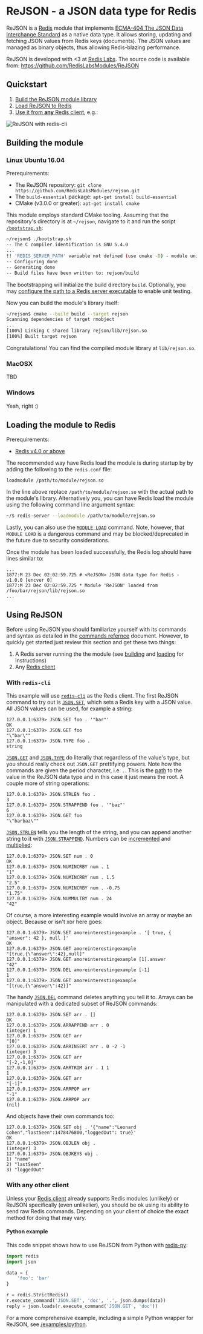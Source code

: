 # ReJSON - a JSON data type for Redis

ReJSON is a [Redis](1) module that implements
[ECMA-404 The JSON Data Interchange Standard](2) as a native data type. It allows storing, updating
and fetching JSON values from Redis keys (documents). The JSON values are managed as binary objects,
thus allowing Redis-blazing performance. 

ReJSON is developed with <3 at [Redis Labs](https://redislabs.com). The source code is available
from: https://github.com/RedisLabsModules/ReJSON

## Quickstart

1.  [Build the ReJSON module library](#building-the-module-library)
1.  [Load ReJSON to Redis](#loading-the-module-to-redis)
1.  [Use it from **any** Redis client](#using-rejson), e.g.:

![ReJSON with `redis-cli`](images/demo.gif)

## Building the module

### Linux Ubuntu 16.04

Prerequirements:

* The ReJSON repository: `git clone https://github.com/RedisLabsModules/rejson.git`
* The `build-essential` package: `apt-get install build-essential`
* CMake (v3.0.0 or greater): `apt-get install cmake`

This module employs standard CMake tooling. Assuming that the repository's directory is at
`~/rejson`, navigate to it and run the script [`/bootstrap.sh`](/bootstrap.sh):

```bash
~/rejson$ ./bootstrap.sh
-- The C compiler identification is GNU 5.4.0
...
!! 'REDIS_SERVER_PATH' variable not defined (use cmake -D) - module unit test will not be run
-- Configuring done
-- Generating done
-- Build files have been written to: rejson/build
```

The bootstrapping will initialize the build directory `build`. Optionally, you may [configure the
path to a Redis server executable](developer.md#testing) to enable unit testing.

Now you can build the module's library itself:

```bash
~/rejson$ cmake --build build --target rejson
Scanning dependencies of target rmobject
...
[100%] Linking C shared library rejson/lib/rejson.so
[100%] Built target rejson
```

Congratulations! You can find the compiled module library at `lib/rejson.so`.

### MacOSX

TBD

### Windows

Yeah, right :)

## Loading the module to Redis

Prerequirements:

* [Redis v4.0 or above](3)

The recommended way have Redis load the module is during startup by by adding the following to the
`redis.conf` file:

```
loadmodule /path/to/module/rejson.so
```

In the line above replace `/path/to/module/rejson.so` with the actual path to the module's library.
Alternatively you, you can have Redis load the module using the following command line argument
syntax:

```bash
~/$ redis-server --loadmodule /path/to/module/rejson.so
```

Lastly, you can also use the [`MODULE LOAD`](4) command. Note, however, that `MODULE LOAD` is a
dangerous command and may be blocked/deprecated in the future due to security considerations.

Once the module has been loaded successfully, the Redis log should have lines similar to:

```
...
1877:M 23 Dec 02:02:59.725 # <ReJSON> JSON data type for Redis - v1.0.0 [encver 0]
1877:M 23 Dec 02:02:59.725 * Module 'ReJSON' loaded from /foo/bar/rejson/lib/rejson.so
...
```

## Using ReJSON

Before using ReJSON you should familiarize yourself with its commands and syntax as detailed in the
[commands refernce](commands.md) document. However, to quickly get started just review this
section and get these two things:

1.  A Redis server running the the module (see [building](#building-the-module-library) and
    [loading](#loading-the-module-to-Redis) for instructions)
1.  Any [Redis client](5)

### With `redis-cli`

This example will use [`redis-cli`](6) as the Redis client. The first ReJSON command to try out is
[`JSON.SET`](commands.md#jsonset), which sets a Redis key with a JSON value. All JSON values can be
used, for example a string:

```
127.0.0.1:6379> JSON.SET foo . '"bar"'
OK
127.0.0.1:6379> JSON.GET foo
"\"bar\""
127.0.0.1:6379> JSON.TYPE foo .
string
```

[`JSON.GET`](commands.md#jsonget) and [`JSON.TYPE`](commands.md#jsontype) do literally that
regardless of the value's type, but you should really check out `JSON.GET` prettifying powers. Note
how the commands are given the period character, i.e. `.`. This is the
[path](path.md) to the value in the ReJSON data type and in this case it just means
the root. A couple more of string operations:

```
127.0.0.1:6379> JSON.STRLEN foo .
3
127.0.0.1:6379> JSON.STRAPPEND foo . '"baz"'
6
127.0.0.1:6379> JSON.GET foo
"\"barbaz\""

``` 

[`JSON.STRLEN`](commands.md#jsonstrlen) tells you the length of the string, and you can append
another string to it with [`JSON.STRAPPEND`](commands.md#jsonstrappend). Numbers can be
[incremented](commands.md#jsonnumincrby) and [multiplied](commands.md#jsonnummultby):

```
127.0.0.1:6379> JSON.SET num . 0
OK
127.0.0.1:6379> JSON.NUMINCRBY num . 1
"1"
127.0.0.1:6379> JSON.NUMINCRBY num . 1.5
"2.5"
127.0.0.1:6379> JSON.NUMINCRBY num . -0.75
"1.75"
127.0.0.1:6379> JSON.NUMMULTBY num . 24
"42"
```

Of course, a more interesting example would involve an array or maybe an object. Because or isn't
xor here goes:

```
127.0.0.1:6379> JSON.SET amoreinterestingexample . '[ true, { "answer": 42 }, null ]'
OK
127.0.0.1:6379> JSON.GET amoreinterestingexample
"[true,{\"answer\":42},null]"
127.0.0.1:6379> JSON.GET amoreinterestingexample [1].answer
"42"
127.0.0.1:6379> JSON.DEL amoreinterestingexample [-1]
1
127.0.0.1:6379> JSON.GET amoreinterestingexample
"[true,{\"answer\":42}]"
```

The handy [`JSON.DEL`](commands.md#jsondel) command deletes anything you tell it to. Arrays can be
manipulated with a dedicated subset of ReJSON commands:

```
127.0.0.1:6379> JSON.SET arr . []
OK
127.0.0.1:6379> JSON.ARRAPPEND arr . 0
(integer) 1
127.0.0.1:6379> JSON.GET arr
"[0]"
127.0.0.1:6379> JSON.ARRINSERT arr . 0 -2 -1
(integer) 3
127.0.0.1:6379> JSON.GET arr
"[-2,-1,0]"
127.0.0.1:6379> JSON.ARRTRIM arr . 1 1
1
127.0.0.1:6379> JSON.GET arr
"[-1]"
127.0.0.1:6379> JSON.ARRPOP arr
"-1"
127.0.0.1:6379> JSON.ARRPOP arr
(nil)
```

And objects have their own commands too:

```
127.0.0.1:6379> JSON.SET obj . '{"name":"Leonard Cohen","lastSeen":1478476800,"loggedOut": true}'
OK
127.0.0.1:6379> JSON.OBJLEN obj .
(integer) 3
127.0.0.1:6379> JSON.OBJKEYS obj .
1) "name"
2) "lastSeen"
3) "loggedOut"
```

### With any other client

Unless your [Redis client](5) already supports Redis modules (unlikely) or ReJSON specifically (even
unlikelier), you should be ok using its ability to send raw Redis commands. Depending on your client
of choice the exact method for doing that may vary.

#### Python example

This code snippet shows how to use ReJSON from Python with
[redis-py](https://github.com/andymccurdy/redis-py):

```Python
import redis
import json

data = {
    'foo': 'bar'
}

r = redis.StrictRedis()
r.execute_command('JSON.SET', 'doc', '.', json.dumps(data))
reply = json.loads(r.execute_command('JSON.GET', 'doc'))
```

For a more comprehensive example, including a simple Python wrapper for ReJSON, see
[/examples/python](/examples/python).

  [1]:  http://redis.io/
  [2]:  http://json.org/
  [3]:  http://redis.io/download
  [4]:  http://redis.io/commands/module-load
  [5]:  http://redis.io/clients
  [6]:  http://redis.io/topics/rediscli
